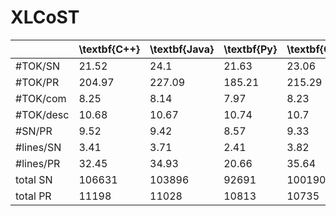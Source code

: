 # XLCoST


|            | \textbf{C++} | \textbf{Java} | \textbf{Py} | \textbf{C}\# | \textbf{JS} | \textbf{PHP} | \textbf{C} | \textbf{Avg} |
|------------|--------------|---------------|-------------|--------------|-------------|--------------|------------|--------------|
| \#TOK/SN   | 21.52        | 24.1          | 21.63       | 23.06        | 22.52       | 28.14        | 25.37      | 22.83        |
| \#TOK/PR   | 204.97       | 227.09        | 185.21      | 215.29       | 184.63      | 163.51       | 197.95     | 201.29       |
| \#TOK/com  | 8.25         | 8.14          | 7.97        | 8.23         | 7.96        | 8.45         | 9.67       | 8.15         |
| \#TOK/desc | 10.68        | 10.67         | 10.74       | 10.7         | 10.87       | 9.91         | 8.19       | 10.66        |
| \#SN/PR    | 9.52         | 9.42          | 8.57        | 9.33         | 8.2         | 5.81         | 7.77       | 8.82         |
| \#lines/SN | 3.41         | 3.71          | 2.41        | 3.82         | 3.23        | 4            | 4.05       | 3.37         |
| \#lines/PR | 32.45        | 34.93         | 20.66       | 35.64        | 26.47       | 23.23        | 31.5       | 29.71        |
| total SN   | 106631       | 103896        | 92691       | 100190       | 81603       | 20648        | 4461       | \textendash  |
| total PR   | 11198        | 11028         | 10813       | 10735        | 9951        | 3553         | 574        | \textendash  |

